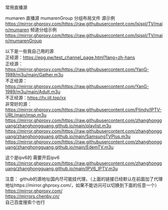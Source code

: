 常用直播源


mumaren  直播源
mumarenGroup  分组布局文件
源示例
https://mirror.ghproxy.com/https://raw.githubusercontent.com/lsjspl/TV/main/mumaren
频道分组示例
https://mirror.ghproxy.com/https://raw.githubusercontent.com/lsjspl/TV/main/mumarenGroup           





以下是一些我自己用的源   
正经源：https://epg.pw/test_channel_page.html?lang=zh-hans   
正经源：https://mirror.ghproxy.com/https://raw.githubusercontent.com/YanG-1989/m3u/main/Gather.m3u   
不正经源：https://mirror.ghproxy.com/https://raw.githubusercontent.com/YanG-1989/m3u/main/Adult.m3u   
不正经源：https://tv.iill.top/xx    
非常好的源：
https://mirror.ghproxy.com/https://raw.githubusercontent.com/Ftindy/IPTV-URL/main/msp.m3u    
https://mirror.ghproxy.com/https://raw.githubusercontent.com/zhanghongguang/zhanghongguang.github.io/main/playlist.m3u    
https://mirror.ghproxy.com/https://raw.githubusercontent.com/zhanghongguang/zhanghongguang.github.io/main/SamsungTVPlus.m3u    
https://mirror.ghproxy.com/https://raw.githubusercontent.com/zhanghongguang/zhanghongguang.github.io/main/EdemTV.m3u   

这个是ipv6的 需要开启ipv6
https://mirror.ghproxy.com/https://raw.githubusercontent.com/zhanghongguang/zhanghongguang.github.io/main/IPV6_IPTV.m3u    

注意： github的源地址国内尽可能挂代理，（上面的链接已经默认在前面加了代理地址https://mirror.ghproxy.com/，如果不能访问可以切换到下面的任意一个）    
https://mirror.ghproxy.com/    
https://mirrors.chenby.cn/    
自己百度搜索个也行    

